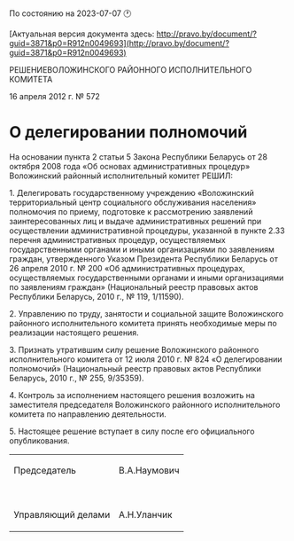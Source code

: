 По состоянию на 2023-07-07 &#x1F550;

[Актуальная версия документа здесь: http://pravo.by/document/?guid=3871&p0=R912n0049693](http://pravo.by/document/?guid=3871&p0=R912n0049693)

<p>РЕШЕНИЕВОЛОЖИНСКОГО РАЙОННОГО ИСПОЛНИТЕЛЬНОГО КОМИТЕТА</p>
<p>16 апреля 2012 г. № 572</p>
<h1>О делегировании полномочий</h1>
<p>На основании пункта 2 статьи 5 Закона Республики Беларусь от 28 октября 2008 года «Об основах административных процедур» Воложинский районный исполнительный комитет РЕШИЛ:</p>
<p>1. Делегировать государственному учреждению «Воложинский территориальный центр социального обслуживания населения» полномочия по приему, подготовке к рассмотрению заявлений заинтересованных лиц и выдаче административных решений при осуществлении административной процедуры, указанной в пункте 2.33 перечня административных процедур, осуществляемых государственными органами и иными организациями по заявлениям граждан, утвержденного Указом Президента Республики Беларусь от 26 апреля 2010 г. № 200 «Об административных процедурах, осуществляемых государственными органами и иными организациями по заявлениям граждан» (Национальный реестр правовых актов Республики Беларусь, 2010 г., № 119, 1/11590).</p>
<p>2. Управлению по труду, занятости и социальной защите Воложинского районного исполнительного комитета принять необходимые меры по реализации настоящего решения.</p>
<p>3. Признать утратившим силу решение Воложинского районного исполнительного комитета от 12 июля 2010 г. № 824 «О делегировании полномочий» (Национальный реестр правовых актов Республики Беларусь, 2010 г., № 255, 9/35359).</p>
<p>4. Контроль за исполнением настоящего решения возложить на заместителя председателя Воложинского районного исполнительного комитета по направлению деятельности.</p>
<p>5. Настоящее решение вступает в силу после его официального опубликования.</p>
<p></p>
<table>
<tr>
<td><p>Председатель</p></td>
<td><p>В.А.Наумович</p></td>
</tr>
<tr>
<td><p></p></td>
<td><p></p></td>
</tr>
<tr>
<td><p>Управляющий делами</p></td>
<td><p>А.Н.Уланчик</p></td>
</tr>
</table>
<p></p>